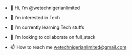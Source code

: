 - 👋 Hi, I’m @wetechnigerianlimited
- 👀 I’m interested in Tech 
- 🌱 I’m currently learning Tech stuffs

- 💞️ I’m looking to collaborate on full_stack
- 📫 How to reach me wetechnigerianlimited@gmail.com

<!---
wetechnigerianlimited/wetechnigerianlimited is a ✨ special ✨ repository because its `README.md` (this file) appears on your GitHub profile.
You can click the Preview link to take a look at your changes.
--->
